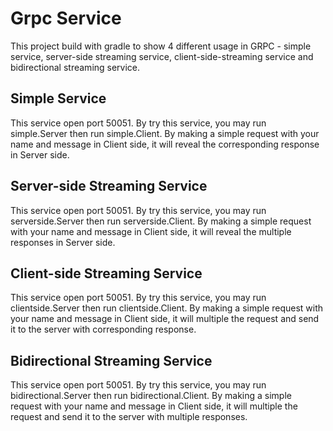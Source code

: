# Grpc Service

This project build with gradle to show 4 different usage in GRPC - simple service, server-side streaming service, client-side-streaming service and bidirectional streaming service.



## Simple Service

This service open port 50051. By try this service, you may run simple.Server then run simple.Client. By making a simple request with your name and message in Client side, it will reveal the corresponding response in Server side.



## Server-side Streaming Service

This service open port 50051. By try this service, you may run serverside.Server then run serverside.Client. By making a simple request with your name and message in Client side, it will reveal the multiple responses in Server side.



## Client-side Streaming Service

This service open port 50051. By try this service, you may run clientside.Server then run clientside.Client. By making a simple request with your name and message in Client side, it will multiple the request and send it to the server with corresponding response.



## Bidirectional Streaming Service

This service open port 50051. By try this service, you may run bidirectional.Server then run bidirectional.Client. By making a simple request with your name and message in Client side, it will multiple the request and send it to the server with multiple responses.

